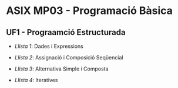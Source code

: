 # ASIX MP03 - Programació Bàsica
## UF1 - Prograamció Estructurada

* *Llista 1*: Dades i Expressions

* *Llista 2*: Assignació i Composició Seqüencial

* *Llista 3*: Alternativa Simple i Composta

* *Llista 4*: Iteratives
